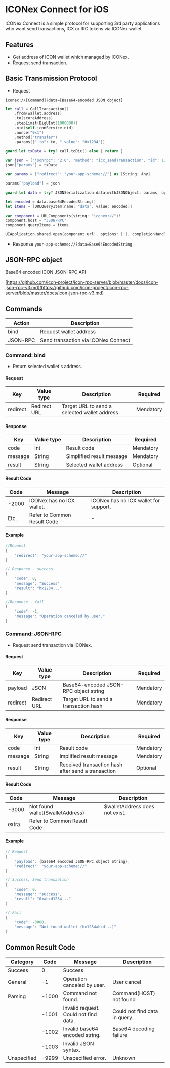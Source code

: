 # ICONex Connect for iOS
ICONex Connect is a simple protocol for supporting 3rd party applications who want send transactions, ICX or IRC tokens via ICONex wallet.

## Features
* Get address of ICON wallet which managed by ICONex.
* Request send transaction.

## Basic Transmission Protocol
* Request

```iconex://[Command]?data=[Base64-encoded JSON object]```

```Swift
let call = CallTransaction()
    .from(wallet.address)
    .to(scoreAddress)
    .stepLimit(BigUInt(1000000))
    .nid(self.iconService.nid)
    .nonce("0x1")
    .method("transfer")
    .params(["_to": to, "_value": "0x1234"])

guard let txData = try? call.toDic() else { return }

var json = ["jsonrpc": "2.0", "method": "icx_sendTransaction", "id": 1234] as [String: Any]
json["params"] = txData

var params = ["redirect": "your-app-scheme://"] as [String: Any]

params["payload"] = json

guard let data = try? JSONSerialization.data(withJSONObject: params, options: .prettyPrinted) else { return }

let encoded = data.base64EncodedString()
let items = [URLQueryItem(name: "data", value: encoded)]

var component = URLComponents(string: "iconex://")!
component.host = "JSON-RPC"
component.queryItems = items

UIApplication.shared.open(component.url!, options: [:], completionHandler: nil)
```

* Response
`your-app-scheme://?data=Base64EncodedString`

## JSON-RPC object

Base64 encoded ICON JSON-RPC API

[https://github.com/icon-project/icon-rpc-server/blob/master/docs/icon-json-rpc-v3.md](https://github.com/icon-project/icon-rpc-server/blob/master/docs/icon-json-rpc-v3.md)

## Commands
| Action | Description |
| ------ | ----------- |
| bind | Request wallet address |
| JSON-RPC | Send transaction via ICONex Connect |

### Command: bind
* Return selected wallet's address.

#### Request
| Key | Value type | Description | Required |
| --- | --- | --- | --- |
| redirect | Redirect URL | Target URL to send a selected wallet address | Mendatory |

#### Response
| Key | Value type | Description | Required |
| --- | --- | --- | --- |
| code | Int | Result code | Mendatory |
| message | String | Simplified result message | Mendatory |
| result | String | Selected wallet address | Optional |

#### Result Code
| Code | Message | Description |
| ---- | ---- | ---- |
| -2000 | ICONex has no ICX wallet. | ICONex has no ICX wallet for support. |
| Etc. | Refer to Common Result Code | - |

#### Example

```Swift
//Request
{
    "redirect": "your-app-scheme://"
}

// Response - success
{
    "code": 0,
    "message": "Success"
    "result": "hx1234..."
}

//Response - fail
{
    "code": -1,
    "message": "Operation canceled by user."
}
```

### Command: JSON-RPC
* Request send transaction via ICONex.

#### Request
| Key | Value type | Description | Required |
| --- | --- | --- | --- |
| payload | JSON | Base64-encoded JSON-RPC object string | Mendatory | 
| redirect | Redirect URL | Target URL to send a transaction hash | Mendatory |

#### Response
| Key | Value type | Description | Required |
| --- | --- | --- | --- |
| code | Int | Result code | Mendatory |
| message | String | Implified result message | Mendatory |
| result | String | Received transaction hash after send a transaction | Optional |

#### Result Code
| Code | Message | Description |
| --- | --- | --- |
| -3000 | Not found wallet($walletAddress) | $walletAddress does not exist. |
| extra | Refer to Common Result Code |

#### Example
```Swift
// Request
{
    "payload": {base64 encoded JSON-RPC object String},
    "redirect": "your-app-scheme://"
}

// Success; Send transaation
{
    "code": 0,
    "message": "success",
    "result": "0xabcd1234..."
}

// Fail
{
    "code": -3000,
    "message": "Not found wallet (hx1234abcd...)"
}
```

## Common Result Code
| Category | Code | Message | Description |
| --- | --- | --- | --- |
| Success | 0 | Success | |
| General | -1 | Operation canceled by user. | User cancel |
| Parsing | -1000 | Command not found. | Command(HOST) not found |
|| -1001 | Invalid request. Could not find data. | Could not find data in query. |
|| -1002 | Invalid base64 encoded string. | Base64 decoding failure |
|| -1003 | Invalid JSON syntax. ||
| Unspecified | -9999 | Unspecified error. | Unknown |